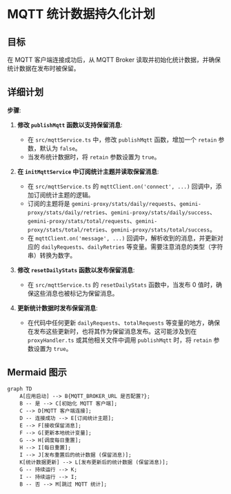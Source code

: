 # MQTT 统计数据持久化计划

## 目标
在 MQTT 客户端连接成功后，从 MQTT Broker 读取并初始化统计数据，并确保统计数据在发布时被保留。

## 详细计划

**步骤**:

1.  **修改 `publishMqtt` 函数以支持保留消息**:
    *   在 `src/mqttService.ts` 中，修改 `publishMqtt` 函数，增加一个 `retain` 参数，默认为 `false`。
    *   当发布统计数据时，将 `retain` 参数设置为 `true`。

2.  **在 `initMqttService` 中订阅统计主题并读取保留消息**:
    *   在 `src/mqttService.ts` 的 `mqttClient.on('connect', ...)` 回调中，添加订阅统计主题的逻辑。
    *   订阅的主题将是 `gemini-proxy/stats/daily/requests`、`gemini-proxy/stats/daily/retries`、`gemini-proxy/stats/daily/success`、`gemini-proxy/stats/total/requests`、`gemini-proxy/stats/total/retries`、`gemini-proxy/stats/total/success`。
    *   在 `mqttClient.on('message', ...)` 回调中，解析收到的消息，并更新对应的 `dailyRequests`、`dailyRetries` 等变量。需要注意消息的类型（字符串）转换为数字。

3.  **修改 `resetDailyStats` 函数以发布保留消息**:
    *   在 `src/mqttService.ts` 的 `resetDailyStats` 函数中，当发布 0 值时，确保这些消息也被标记为保留消息。

4.  **更新统计数据时发布保留消息**:
    *   在代码中任何更新 `dailyRequests`、`totalRequests` 等变量的地方，确保在发布这些更新时，也将其作为保留消息发布。这可能涉及到在 `proxyHandler.ts` 或其他相关文件中调用 `publishMqtt` 时，将 `retain` 参数设置为 `true`。

## Mermaid 图示

```mermaid
graph TD
    A[应用启动] --> B{MQTT_BROKER_URL 是否配置?};
    B -- 是 --> C[初始化 MQTT 客户端];
    C --> D[MQTT 客户端连接];
    D -- 连接成功 --> E[订阅统计主题];
    E --> F[接收保留消息];
    F --> G[更新本地统计变量];
    G --> H[调度每日重置];
    H --> I[每日重置];
    I --> J[发布重置后的统计数据 (保留消息)];
    K[统计数据更新] --> L[发布更新后的统计数据 (保留消息)];
    G -- 持续运行 --> K;
    I -- 持续运行 --> I;
    B -- 否 --> M[跳过 MQTT 统计];
